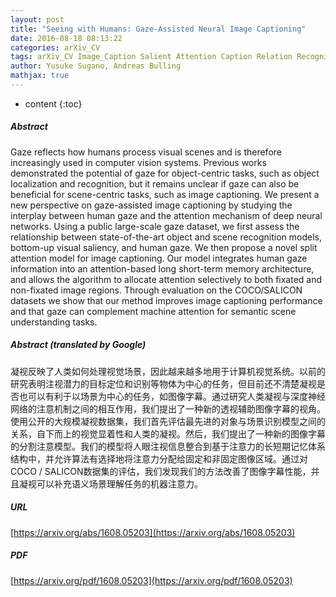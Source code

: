 ```yaml
---
layout: post
title: "Seeing with Humans: Gaze-Assisted Neural Image Captioning"
date: 2016-08-18 08:13:22
categories: arXiv_CV
tags: arXiv_CV Image_Caption Salient Attention Caption Relation Recognition
author: Yusuke Sugano, Andreas Bulling
mathjax: true
---
```


* content
{:toc}

##### Abstract
Gaze reflects how humans process visual scenes and is therefore increasingly used in computer vision systems. Previous works demonstrated the potential of gaze for object-centric tasks, such as object localization and recognition, but it remains unclear if gaze can also be beneficial for scene-centric tasks, such as image captioning. We present a new perspective on gaze-assisted image captioning by studying the interplay between human gaze and the attention mechanism of deep neural networks. Using a public large-scale gaze dataset, we first assess the relationship between state-of-the-art object and scene recognition models, bottom-up visual saliency, and human gaze. We then propose a novel split attention model for image captioning. Our model integrates human gaze information into an attention-based long short-term memory architecture, and allows the algorithm to allocate attention selectively to both fixated and non-fixated image regions. Through evaluation on the COCO/SALICON datasets we show that our method improves image captioning performance and that gaze can complement machine attention for semantic scene understanding tasks.

##### Abstract (translated by Google)
凝视反映了人类如何处理视觉场景，因此越来越多地用于计算机视觉系统。以前的研究表明注视潜力的目标定位和识别等物体为中心的任务，但目前还不清楚凝视是否也可以有利于以场景为中心的任务，如图像字幕。通过研究人类凝视与深度神经网络的注意机制之间的相互作用，我们提出了一种新的透视辅助图像字幕的视角。使用公开的大规模凝视数据集，我们首先评估最先进的对象与场景识别模型之间的关系，自下而上的视觉显着性和人类的凝视。然后，我们提出了一种新的图像字幕的分割注意模型。我们的模型将人眼注视信息整合到基于注意力的长短期记忆体系结构中，并允许算法有选择地将注意力分配给固定和非固定图像区域。通过对COCO / SALICON数据集的评估，我们发现我们的方法改善了图像字幕性能，并且凝视可以补充语义场景理解任务的机器注意力。

##### URL
[https://arxiv.org/abs/1608.05203](https://arxiv.org/abs/1608.05203)

##### PDF
[https://arxiv.org/pdf/1608.05203](https://arxiv.org/pdf/1608.05203)

